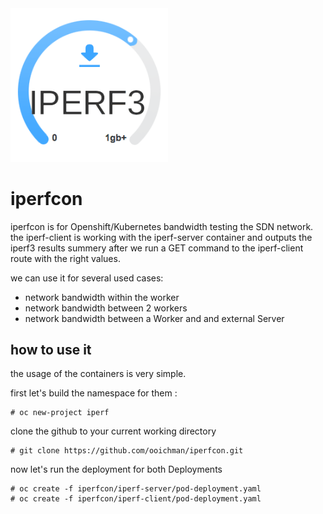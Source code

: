<img alt="Rook" src="media/iperf-logo.png" width="50%" height="50%">

# iperfcon
iperfcon is for Openshift/Kubernetes bandwidth testing the SDN network.
the iperf-client is working with the iperf-server container and outputs 
the iperf3 results summery after we run a GET command  to the iperf-client 
route with the right values.

we can use it for several used cases:

- network bandwidth within the worker
- network bandwidth between 2 workers
- network bandwidth between a Worker and and external Server

## how to use it 
the usage of the containers is very simple.

first let's build the namespace for them :

    # oc new-project iperf

clone the github to your current working directory

    # git clone https://github.com/ooichman/iperfcon.git

now let's run the deployment for both Deployments

    # oc create -f iperfcon/iperf-server/pod-deployment.yaml
    # oc create -f iperfcon/iperf-client/pod-deployment.yaml
